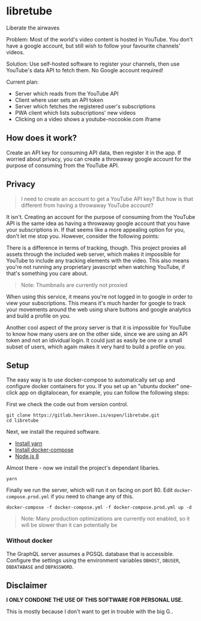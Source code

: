 # libretube

Liberate the airwaves

Problem: Most of the world's video content is hosted in YouTube. You don't
have a google account, but still wish to follow your favourite channels' videos.

Solution: Use self-hosted software to register your channels, then use YouTube's
data API to fetch them. No Google account required!

Current plan:
- Server which reads from the YouTube API
- Client where user sets an API token
- Server which fetches the registered user's subscriptions
- PWA client which lists subscriptions' new videos
- Clicking on a video shows a youtube-nocookie.com iframe

## How does it work?

Create an API key for consuming API data, then register it in the app. If
worried about privacy, you can create a throwaway google account for the
purpose of consuming from the YouTube API.

## Privacy

> I need to create an account to get a YouTube API key? But how is that
> different from having a throwaway YouTube account?

It isn't. Creating an account for the purpose of consuming from the YouTube API
is the same idea as having a throwaway google account that you have your
subscriptions in. If that seems like a more appealing option for you, don't let
me stop you. However, consider the following points:

There is a difference in terms of tracking, though. This project proxies all
assets through the included web server, which makes it impossible for YouTube to
include any tracking elements with the video. This also means you're not running
any proprietary javascript when watching YouTube, if that's something you care
about.

> Note: Thumbnails are currently not proxied

When using this service, it means you're not logged in to google in order to
view your subscriptions. This means it's much harder for google to track your
movements around the web using share buttons and google analytics and build
a profile on you.

Another cool aspect of the proxy server is that it is impossible for YouTube to
know how many users are on the other side, since we are using an API token and
not an idividual login. It could just as easily be one or a small subset of
users, which again makes it very hard to build a profile on you.

## Setup

The easy way is to use docker-compose to automatically set up and configure
docker containers for you. If you set up an "ubuntu docker" one-click app on
digitalocean, for example, you can follow the following steps:

First we check the code out from version control.

    git clone https://gitlab.henriksen.is/espen/libretube.git
    cd libretube

Next, we install the required software.

- [Install yarn][install-yarn]
- [Install docker-compose][install-compose]
- [Node.js 8][install-node]

Almost there - now we install the project's dependant libaries.

    yarn

Finally we run the server, which will run it on facing on port 80. Edit
`docker-compose.prod.yml` if you need to change any of this.

    docker-compose -f docker-compose.yml -f docker-compose.prod.yml up -d

> Note: Many production optimizations are currently not enabled, so it will be
> slower than it can potentially be

### Without docker

The GraphQL server assumes a PGSQL database that is accessible. Configure the
settings using the environment variables `DBHOST`, `DBUSER`, `DBDATABASE` and
`DBPASSWORD`.

## Disclaimer

**I ONLY CONDONE THE USE OF THIS SOFTWARE FOR PERSONAL USE.**

This is mostly because I don't want to get in trouble with the big G..

[install-yarn]: https://yarnpkg.com/en/docs/install#linux-tab
[install-compose]: https://docs.docker.com/compose/install/
[install-node]: https://nodejs.org/en/download/package-manager/#debian-and-ubuntu-based-linux-distributions

